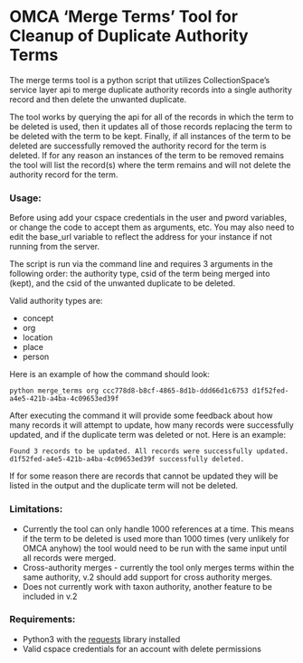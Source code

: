# OMCA ‘Merge Terms’ Tool for Cleanup of Duplicate Authority Terms

The merge terms tool is a python script that utilizes CollectionSpace’s service layer api to merge duplicate authority records into a single authority record and then delete the unwanted duplicate. 

The tool works by querying the api for all of the records in which the term to be deleted is used, then it updates all of those records replacing the term to be deleted with the term to be kept. Finally, if all instances of the term to be deleted are successfully removed the authority record for the term is deleted. If for any reason an instances of the term to be removed remains the tool will list the record(s) where the term remains and will not delete the authority record for the term.

### Usage:

Before using add your cspace credentials in the user and pword variables, or change the code to accept them as arguments, etc. You may also need to edit the base_url variable to reflect the address for your instance if not running from the server.

The script is run via the command line and requires 3 arguments in the following order: the authority type, csid of the term being merged into (kept), and the csid of the unwanted duplicate to be deleted. 

Valid authority types are:

* concept
* org  
* location  
* place 
* person 

Here is an example of how the command should look:

``python merge_terms org ccc778d8-b8cf-4865-8d1b-ddd66d1c6753 d1f52fed-a4e5-421b-a4ba-4c09653ed39f``

After executing the command it will provide some feedback about how many records it will attempt to update, how many records were successfully updated, and if the duplicate term was deleted or not. Here is an example:

``Found 3 records to be updated.
All records were successfully updated.
d1f52fed-a4e5-421b-a4ba-4c09653ed39f successfully deleted.``

If for some reason there are records that cannot be updated they will be listed in the output and the duplicate term will not be deleted.

### Limitations:

* Currently the tool can only handle 1000 references at a time. This means if the term to be deleted is used more than 1000 times (very unlikely for OMCA anyhow) the tool would need to be run with the same input until all records were merged.
* Cross-authority merges - currently the tool only merges terms within the same authority, v.2 should add support for cross authority merges.
* Does not currently work with taxon authority, another feature to be included in v.2


### Requirements:

* Python3 with the [requests](http://docs.python-requests.org/en/master/) library installed
* Valid cspace credentials for an account with delete permissions
